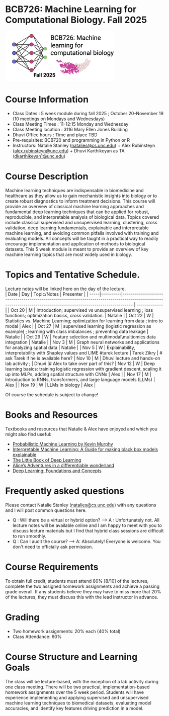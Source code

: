 # BCB726: Machine Learning for Computational Biology. Fall 2025
<p>
  <img src="https://github.com/natalies-teaching/BCB726_Fall2025/blob/main/bcb726.png" width="350" />
</p>

# Course Information 
* Class Dates : 5 week module during fall 2025 ; October 20-November 19 (10 meetings on Mondays and Wednesdays) 
* Class Meeting Times : 11-12:15 Monday and Wednesday 
* Class Meeting location : 3116 Mary Ellen Jones Building
* Dhuvi Office hours : Time and place TBD
* Pre-requisites: BCB720 and programming in Python or R
* Instructors: Natalie Stanley (natalies@cs.unc.edu) + Alex Rubinsteyn (alex.rubinsteyn@unc.edu) + Dhuvi Karthikeyan as TA (dkarthikeyan1@unc.edu)

# Course Description 
Machine learning techniques are indispensable in biomedicine and healthcare as they allow us to gain mechanistic insights into biology or to create robust diagnostics to inform treatment decisions. This course will provide an overview of classical machine learning approaches and fundamental deep learning techniques that can be applied for robust, reproducible, and interpretable analysis of biological data. Topics covered include classical supervised and unsupervised learning, clustering, cross validation, deep learning fundamentals, explainable and interpretable machine learning, and avoiding common pitfalls involved with training and evaluating models. All concepts will be taught in a practical way to readily encourage implementation and application of methods to biological datasets. This 5 week module is meant to provide an overview of key machine learning topics that are most widely used in biology. 

# Topics and Tentative Schedule.
Lecture notes will be linked here on the day of the lecture.  
| Date | Day      | Topic/Notes                                                                                                                                                      | Presenter     |
| -----|----------|----------------------------------------------------------------------------------------------------------------------------------------------------------------- | ------------- |
| Oct 20 | M  | Introduction; supervised vs unsupervised learning ; loss functions; optimization basics, cross validation.                                                           | Natalie       |
| Oct 22 | W  | Statistics vs. Machine Learning; optimization for learning from data ; intro to modal     | Alex       |
| Oct 27 | M  | supervised learning (logistic regression as example) ;  learning with class imbalances ; preventing data leakage        | Natalie       |
| Oct 29 | W  | Feature selection and multimodal\multiomics data integration                                                                                                                         | Natalie       |
| Nov 3 | M  | Graph neural networks and applications for analyzing spatial data                                                                                                                          | Natalie       |
| Nov 5 | W  | Explainability, interpretability with Shapley values and LIME   #tarek lecture                                                                                        | Tarek Zikry   | # ask Tarek if he is available here? 
| Nov 10 | M | Dhuvi lecture and hands-on lab activity ;  | Dhuvi |# Alex to take over part of this?
| Nov 12 | W | Deep learning basics: training logistic regression with gradient descent, scaling it up into MLPs, adding spatial structure with CNNs                                 | Alex          | 
| Nov 17 | M | Introduction to RNNs, transformers, and large language models (LLMs)                                                                                                  | Alex          |
| Nov 19 | W | LLMs in biology                                                                                                                                                      | Alex          |

Of course the schedule is subject to change! 

# Books and Resources
Textbooks and resources that Natalie & Alex have enjoyed and which you might also find useful: 
* [Probabilistic Machine Learning by Kevin Murphy](https://probml.github.io/pml-book/book1.html)
* [Interpretable Machine Learning: A Guide for making black box models explainable](https://christophm.github.io/interpretable-ml-book/)
* [The Little Book of Deep Learning](https://fleuret.org/public/lbdl.pdf) 
* [Alice’s Adventures in a differentiable wonderland](https://arxiv.org/pdf/2404.17625)
* [Deep Learning: Foundations and Concepts](https://link.springer.com/book/10.1007/978-3-031-45468-4) 


# Frequently asked questions
Please contact Natalie Stanley (natalies@cs.unc.edu) with any questions and I will post common questions here. 

* Q : Will there be a virtual or hybrid option? --> A : Unfortunately not. All lecture notes will be available online and I am happy to meet with you to discuss lecture materials but I find that hybrid class sessions are difficult to run smoothly.
* Q : Can I audit the course? --> A: Absolutely! Everyone is welcome. You don't need to officially ask permission. 

# Course Requirements 
To obtain full credit, students must attend 80% [8/10] of the lectures, complete the two assigned homework assignments and achieve a passing grade overall. If any students believe they may
have to miss more that 20% of the lectures, they must discuss this with the lead instructor in advance. 

# Grading 
* Two homework assignments: 20% each (40% total)
* Class Attendance: 60%

# Course Structure and Learning Goals
The class will be lecture-based, with the exception of a lab activity during one class meeting. There will be two practical, implementation-based homework assignments over the 5 week period. Students will have experience implementing and applying supervised and unsupervised machine learning techniques to biomedical datasets, evaluating model accuracies, and identify key features driving prediction in a model. 



